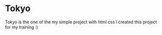 # Tokyo
Tokyo is the one of the my simple project with html css  i created this project for my training :)  
